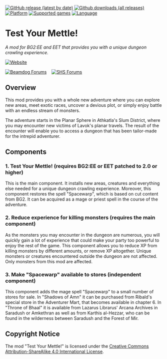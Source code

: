 [![GitHub release (latest by date)](https://img.shields.io/github/v/release/Argent77/A7-TestYourMettle?color=darkred&include_prereleases&label=latest%20release)](https://github.com/Argent77/A7-TestYourMettle/releases/latest)
[![Github downloads (all releases)](https://img.shields.io/github/downloads/Argent77/A7-TestYourMettle/total.svg?color=gold)](https://github.com/Argent77/A7-TestYourMettle/releases)
[![Platform](https://img.shields.io/static/v1?label=platform&message=Windows%20%7C%20macOS%20%7C%20Linux%20%7C%20Project%20Infinity&color=informational)](https://github.com/Argent77/A7-TestYourMettle/releases/latest)
[![Supported games](https://img.shields.io/static/v1?label=supported%20games&message=BG2%3AEE%20%7C%20EET&color=indigo)](https://github.com/Argent77/A7-TestYourMettle)
[![Language](https://img.shields.io/static/v1?label=language&message=English%20%7C%20French%20%7C%20German%20%7C%20Russian&color=limegreen)](https://github.com/Argent77/A7-TestYourMettle)

# Test Your Mettle!
*A mod for BG2:EE and EET that provides you with a unique dungeon crawling experience.*

[![Website](https://img.shields.io/static/v1?label=Website&message=Test%20Your%20Mettle%21&color=ccc7ba&labelColor=eee&style=for-the-badge)](https://argent77.github.io/A7-TestYourMettle/index.html "View Readme")

[![Beamdog Forums](https://img.shields.io/static/v1?label=Discussion&message=Beamdog%20Forums&color=444&labelColor=eee&style=for-the-badge)](https://forums.beamdog.com/discussion/70489 "Beamdog Forums")
&nbsp;&nbsp;
[![SHS Forums](https://img.shields.io/static/v1?label=Discussion&message=SHS%20Forums&color=951514&labelColor=eee&style=for-the-badge)](http://www.shsforums.net/forum/666-test-your-mettle-ee/ "Spellhold Studios Forums")

## Overview

This mod provides you with a whole new adventure where you can explore new areas, meet exotic races, uncover a devious plot, or simply enjoy battle with an endless stream of monsters.

The adventure starts in the Planar Sphere in Athkatla's Slum District, where you may encounter new victims of Lavok's planar travels. The result of the encounter will enable you to access a dungeon that has been tailor-made for the intrepid adventurer.


## Components

### 1. Test Your Mettle! (requires BG2:EE or EET patched to 2.0 or higher)

This is the main component. It installs new areas, creatures and everything else needed for a unique dungeon crawling experience. Moreover, this component restores the spell "Spacewarp", which is based on cut content from BG2. It can be acquired as a mage or priest spell in the course of the adventure.

### 2. Reduce experience for killing monsters (requires the main component)

As the monsters you may encounter in the dungeon are numerous, you will quickly gain a lot of experience that could make your party too powerful to enjoy the rest of the game. This component allows you to reduce XP from killing monsters by different amounts, or remove XP altogether. Unique monsters or creatures encountered outside the dungeon are not affected. Only monsters from this mod are affected.

### 3. Make "Spacewarp" available to stores (independent component)

This component adds the mage spell "Spacewarp" to a small number of stores for sale. In "Shadows of Amn" it can be purchased from Ribald's special store in the Adventurer Mart, that becomes available in chapter 6. In "Throne of Bhaal" it is available from Lazarus Librarus' Arcana Archives in Saradush or Amkethran as well as from Karthis al-Hezzar, who can be found in the wilderness between Saradush and the Forest of Mir.


## Copyright Notice

The mod "Test Your Mettle!" is licensed under the [Creative Commons Attribution-ShareAlike 4.0 International License](http://creativecommons.org/licenses/by-sa/4.0/).
